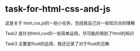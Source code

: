 # task-for-html-css-and-js
这是关于 html,css,js的一些小任务，包括我自己对一些知识点的理解

Task2  是针对html,css的一些简单运用，尽可能的用到了html的知识

Task3  主要是float的运用，我还记录了对于float的见解
